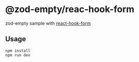 # @zod-empty/reac-hook-form
zod-empty sample with [react-hook-form](https://github.com/react-hook-form)

## Usage
```shell
npm install
npm run dev
```
